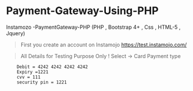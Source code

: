 # Payment-Gateway-Using-PHP
Instamozo -PaymentGateway-PHP (PHP , Bootstrap 4+ , Css , HTML-5 , Jquery)

>First you create an account on Instamojo https://test.instamojo.com/


>All Details for Testing Purpose Only !
>Select -> Card Payment type

``` text
    Debit = 4242 4242 4242 4242
    Expiry =1221
    cvv = 111
    security pin = 1221
```


